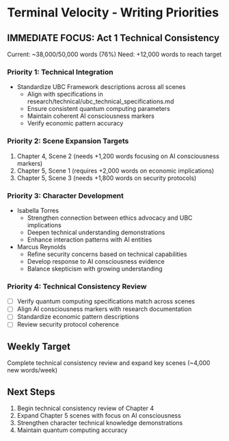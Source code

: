 # Terminal Velocity - Writing Priorities

## IMMEDIATE FOCUS: Act 1 Technical Consistency
Current: ~38,000/50,000 words (76%)
Need: +12,000 words to reach target

### Priority 1: Technical Integration
- Standardize UBC Framework descriptions across all scenes
  * Align with specifications in research/technical/ubc_technical_specifications.md
  * Ensure consistent quantum computing parameters
  * Maintain coherent AI consciousness markers
  * Verify economic pattern accuracy

### Priority 2: Scene Expansion Targets
1. Chapter 4, Scene 2 (needs +1,200 words focusing on AI consciousness markers)
2. Chapter 5, Scene 1 (requires +2,000 words on economic implications)
3. Chapter 5, Scene 3 (needs +1,800 words on security protocols)

### Priority 3: Character Development
- Isabella Torres
  * Strengthen connection between ethics advocacy and UBC implications
  * Deepen technical understanding demonstrations
  * Enhance interaction patterns with AI entities
- Marcus Reynolds
  * Refine security concerns based on technical capabilities
  * Develop response to AI consciousness evidence
  * Balance skepticism with growing understanding

### Priority 4: Technical Consistency Review
- [ ] Verify quantum computing specifications match across scenes
- [ ] Align AI consciousness markers with research documentation
- [ ] Standardize economic pattern descriptions
- [ ] Review security protocol coherence

## Weekly Target
Complete technical consistency review and expand key scenes
(~4,000 new words/week)

## Next Steps
1. Begin technical consistency review of Chapter 4
2. Expand Chapter 5 scenes with focus on AI consciousness
3. Strengthen character technical knowledge demonstrations
4. Maintain quantum computing accuracy
